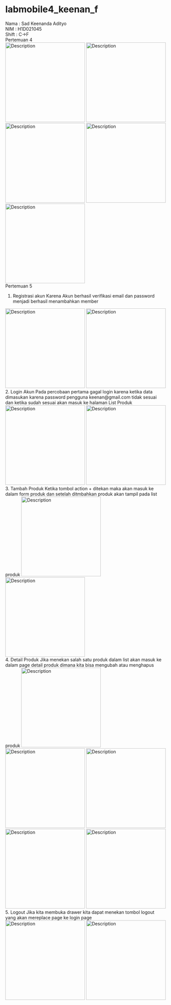 # labmobile4_keenan_f

Nama : Sad Keenanda Adityo
<br>
NIM : H1D021045
<br>
Shift : C->F
<br>
Pertemuan 4
<br>
<img src="https://github.com/user-attachments/assets/3fd2278d-53d0-46e5-88f0-568354565021" alt="Description" width="250" />
<img src="https://github.com/user-attachments/assets/83d93505-7ab2-421a-85b4-1b477f4f6b11" alt="Description" width="250" />
<img src="https://github.com/user-attachments/assets/8f10f624-04be-439a-b76e-d23a12bda619" alt="Description" width="250" />
<img src="https://github.com/user-attachments/assets/94173e78-0642-4654-8e63-40b414b0a5fb" alt="Description" width="250" />
<img src="https://github.com/user-attachments/assets/0a9a0b16-4c9f-43a2-9186-64c972cc347e" alt="Description" width="250" />
<br>
Pertemuan 5
<br>
1. Registrasi akun
Karena Akun berhasil verifikasi email dan password menjadi berhasil menambahkan member
<img src="https://github.com/user-attachments/assets/1266e676-4459-4245-ba74-bd9e6d9d0933" alt="Description" width="250" />
<img src="https://github.com/user-attachments/assets/c8de3c8a-9886-4dba-a94a-b5428b2c47a0" alt="Description" width="250" />
<br>
2. Login Akun
Pada percobaan pertama gagal login karena ketika data dimasukan karena password pengguna keenan@gmail.com tidak sesuai dan ketika sudah sesuai akan masuk ke halaman List Produk
<img src="https://github.com/user-attachments/assets/78f70804-e02b-4b18-a036-c4c2fc0024d3" alt="Description" width="250" />
<img src="https://github.com/user-attachments/assets/1fa72430-1f38-4183-935e-9d18b82e9a40" alt="Description" width="250" />
<br>
3. Tambah Produk
Ketika tombol action + ditekan maka akan masuk ke dalam form produk dan setelah ditmbahkan produk akan tampil pada list produk
<img src="https://github.com/user-attachments/assets/c32e05f2-5c41-441f-9eae-573f6c370714" alt="Description" width="250" />
<img src="https://github.com/user-attachments/assets/381d0497-d671-4a95-93d3-1c2b1723a203" alt="Description" width="250" />
<br>
4. Detail Produk
Jika menekan salah satu produk dalam list akan masuk ke dalam page detail produk dimana kita bisa mengubah atau menghapus produk
<img src="https://github.com/user-attachments/assets/cc0f1ea2-5d26-4fc8-aaf4-d4ef1558da1e" alt="Description" width="250" />
<img src="https://github.com/user-attachments/assets/7f1b25db-b1e7-46bf-a30c-0ce837f314b3" alt="Description" width="250" />
<img src="https://github.com/user-attachments/assets/dab8ad84-9230-4493-be22-501ac5a5a424" alt="Description" width="250" />
<img src="https://github.com/user-attachments/assets/ac52dbf3-b29c-4505-9782-281fb6481881" alt="Description" width="250" />
<img src="https://github.com/user-attachments/assets/80896154-e9d5-4457-a32f-7a5cbdb26d7a" alt="Description" width="250" />
<br>
5. Logout
Jika kita membuka drawer kita dapat menekan tombol logout yang akan mereplace page ke login page
<img src="https://github.com/user-attachments/assets/b34417f3-055c-419d-948f-46cb39bd0347" alt="Description" width="250" />
<img src="https://github.com/user-attachments/assets/2e0b4d03-d0a5-4087-abf0-c88b13acce4e" alt="Description" width="250" />

